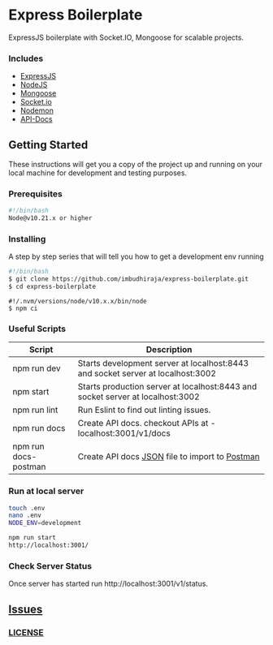 # Express Boilerplate

ExpressJS boilerplate with Socket.IO, Mongoose for scalable projects.

### Includes

- [ExpressJS](https://expressjs.com)
- [NodeJS](https://nodejs.org/en/)
- [Mongoose](http://mongoosejs.com/docs/guide.html)
- [Socket.io](https://socket.io/docs)
- [Nodemon](https://nodemon.io/)
- [API-Docs](http://apidocjs.com)

## Getting Started

These instructions will get you a copy of the project up and running on your local machine for development and testing purposes.

### Prerequisites

```bash
#!/bin/bash
Node@v10.21.x or higher
```

### Installing

A step by step series that will tell you how to get a development env running

```bash
#!/bin/bash
$ git clone https://github.com/imbudhiraja/express-boilerplate.git
$ cd express-boilerplate
```

```node
#!/.nvm/versions/node/v10.x.x/bin/node
$ npm ci
```

### Useful Scripts

| Script | Description |
| ------ | ------ |
| npm run dev | Starts development server at localhost:8443 and socket server at localhost:3002 |
| npm start | Starts production server at localhost:8443 and socket server at localhost:3002 |
| npm run lint | Run Eslint to find out linting issues. |
| npm run docs | Create API docs. checkout APIs at - localhost:3001/v1/docs |
| npm run docs-postman | Create API docs [JSON](https://developer.mozilla.org/en-US/docs/Web/JavaScript/Reference/Global_Objects/JSON) file to import to [Postman](https://www.getpostman.com) |

### Run at local server

```bash
touch .env
nano .env
NODE_ENV=development

npm run start
http://localhost:3001/
```

### Check Server Status
Once server has started run http://localhost:3001/v1/status.

## [Issues](https://github.com/imbudhiraja/express-boilerplate.git/issues)
### [LICENSE](https://github.com/imbudhiraja/express-boilerplate/blob/master/LICENSE)


